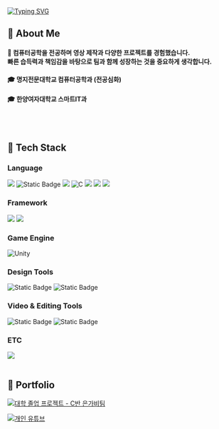 

<div>
  <!--Header-->
  <a href="https://git.io/typing-svg"><img src="https://readme-typing-svg.demolab.com?font=Roboto&weight=600&size=30&pause=1000&color=000000&width=435&lines=Hi+there+%F0%9F%91%8B+Im+Minju" alt="Typing SVG" /></a>
</div>

<div>
  <!--Body-->
  
  ## 👀 About Me
  #### :raising_hand: 컴퓨터공학을 전공하며 영상 제작과 다양한 프로젝트를 경험했습니다. <br/> 빠른 습득력과 책임감을 바탕으로 팀과 함께 성장하는 것을 중요하게 생각합니다. <br/>
  #### :mortar_board: 명지전문대학교 컴퓨터공학과 (전공심화) 
  #### :mortar_board: 한양여자대학교 스마트IT과 <br/> 
  <br/>
  <br/>
  
  ## 🧱 Tech Stack
  ### Language
  <!--Python-->
  <img src="https://img.shields.io/badge/Python-3776AB?style=flat-square&logo=Python&logoColor=white"/>
  <!--JAVA-->
  <img alt="Static Badge" src="https://img.shields.io/badge/Java-FF7800">
  <!--JavaScript-->
  <img src="https://img.shields.io/badge/JavaScript-F7DF1E?style=flat-square&logo=JavaScript&logoColor=white"/>
  <!--C-->
  <img alt="C" src ="https://img.shields.io/badge/C-A8B9CC.svg?&style=for-the-badge&logo=C&logoColor=white"/>
  <!--C++-->
  <img src="https://img.shields.io/badge/c++-00599C?style=flat-square&logo=c++&logoColor=white"/>
  <!--HTML5-->
  <img src="https://img.shields.io/badge/HTML5-E34F26?style=flat-square&logo=HTML5&logoColor=white"/>
  <!--CSS-->
  <img src="https://img.shields.io/badge/CSS3-1572B6?style=flat-square&logo=CSS3&logoColor=white"/>
  <br/>
  
  ### Framework
  <!--Flask-->
  <img src="https://img.shields.io/badge/Flask-000000?style=flat-square&logo=Flask&logoColor=white"/>
  <!--Django-->
  <img src="https://img.shields.io/badge/Django-092E20?style=flat-square&logo=Django&logoColor=white"/>

  ### Game Engine
  <!--유니티-->
  <img alt="Unity" src ="https://img.shields.io/badge/Unity-f0f0f0.svg?&style=for-the-badge&logo=Unity&logoColor=ffffff"/>

  ### Design Tools
  <!--포토샵-->
  <img alt="Static Badge" src="https://img.shields.io/badge/Adobe-Photoshop-blue">
  <!--일러스트-->
  <img alt="Static Badge" src="https://img.shields.io/badge/Adobe-Illustrator-orange">

  ### Video & Editing Tools
  <!--프리미어프로-->
  <img alt="Static Badge" src="https://img.shields.io/badge/Adobe-Premiere_Pro-purple">
  <!--에프터이펙트-->
  <img alt="Static Badge" src="https://img.shields.io/badge/Adobe-After_Effects-skyblue">

  ### ETC
  <!--MySQL-->
  <img src="https://img.shields.io/badge/MySQL-4479A1?style=flat-square&logo=MySQL&logoColor=white"/>

  <br/>
  <br/>

  
  ## 🤔 Portfolio
  <!--대학 프로젝트-->
  <a href="https://eden05.github.io/hyw/pc.html" target="_blank"> <img src="https://eden05.github.io/hyw/img2/c00601.png">대학 졸업 프로젝트 - C반 은가비팀</a>
  <!--유튜브-->
  <a href="https://www.youtube.com/@Daylife_minju" target="_blank"> <img src="https://yt3.googleusercontent.com/nNpszqtcB0wBFXRl2p_ZUznUr8WtfsSFiLwMFU74MpcXZgb59osm44xW9yOr-VqWURHqlV9Fow=w2276-fcrop64=1,00005a57ffffa5a8-k-c0xffffffff-no-nd-rj">개인 유튜브</a>
  <!--
  
</div>

